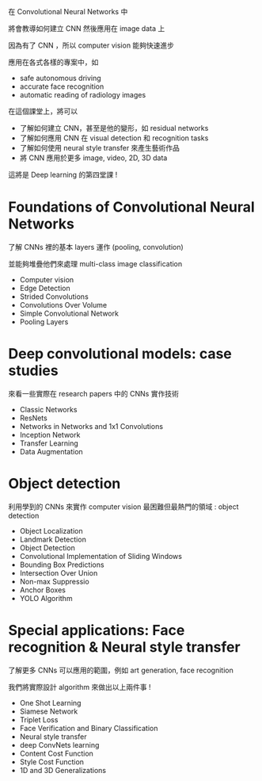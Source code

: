 在 Convolutional Neural Networks 中

將會教導如何建立 CNN 然後應用在 image data 上

因為有了 CNN ，所以 computer vision 能夠快速進步

應用在各式各樣的專案中，如 

* safe autonomous driving
* accurate face recognition
* automatic reading of radiology images

在這個課堂上，將可以

* 了解如何建立 CNN，甚至是他的變形，如 residual networks
* 了解如何應用 CNN 在 visual detection 和 recognition tasks
* 了解如何使用 neural style transfer 來產生藝術作品
* 將 CNN 應用於更多 image, video, 2D, 3D data

這將是 Deep learning 的第四堂課 !

# Foundations of Convolutional Neural Networks

了解 CNNs 裡的基本 layers 運作 (pooling, convolution)

並能夠堆疊他們來處理 multi-class image classification

* Computer vision
* Edge Detection
* Strided Convolutions
* Convolutions Over Volume
* Simple Convolutional Network
* Pooling Layers

# Deep convolutional models: case studies

來看一些實際在 research papers 中的 CNNs 實作技術

* Classic Networks
* ResNets
* Networks in Networks and 1x1 Convolutions
* Inception Network
* Transfer Learning
* Data Augmentation

# Object detection

利用學到的 CNNs 來實作 computer vision 最困難但最熱門的領域 : object detection

* Object Localization
* Landmark Detection
* Object Detection
* Convolutional Implementation of Sliding Windows
* Bounding Box Predictions
* Intersection Over Union
* Non-max Suppressio
* Anchor Boxes
* YOLO Algorithm

# Special applications: Face recognition & Neural style transfer

了解更多 CNNs 可以應用的範圍，例如 art generation, face recognition

我們將實際設計 algorithm 來做出以上兩件事 !

* One Shot Learning
* Siamese Network
* Triplet Loss
* Face Verification and Binary Classification
* Neural style transfer
* deep ConvNets learning
* Content Cost Function
* Style Cost Function
* 1D and 3D Generalizations
